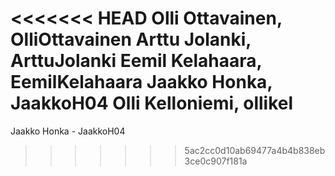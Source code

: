 <<<<<<< HEAD
Olli Ottavainen, OlliOttavainen
Arttu Jolanki, ArttuJolanki
Eemil Kelahaara, EemilKelahaara
Jaakko Honka, JaakkoH04
Olli Kelloniemi, ollikel
=======
Jaakko Honka - JaakkoH04
>>>>>>> 5ac2cc0d10ab69477a4b4b838eb3ce0c907f181a
